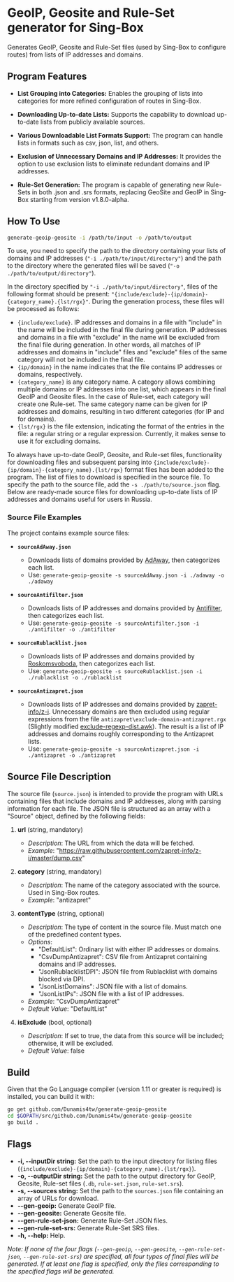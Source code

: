 # GeoIP, Geosite and Rule-Set generator for Sing-Box

Generates GeoIP, Geosite and Rule-Set files (used by Sing-Box to configure routes) from lists of IP addresses and domains.

<!--
# Генератор Geoip и Geosite для Sing-Box

Генерирует файлы GeoIP и Geosite (используются Sing-Box'ом для настройки маршрутов) из списков IP-адресов и доменов.
-->

## Program Features

- **List Grouping into Categories:** Enables the grouping of lists into categories for more refined configuration of routes in Sing-Box.

- **Downloading Up-to-date Lists:** Supports the capability to download up-to-date lists from publicly available sources.

- **Various Downloadable List Formats Support:** The program can handle lists in formats such as csv, json, list, and others.

- **Exclusion of Unnecessary Domains and IP Addresses:** It provides the option to use exclusion lists to eliminate redundant domains and IP addresses.

- **Rule-Set Generation:** The program is capable of generating new Rule-Sets in both .json and .srs formats, replacing GeoSite and GeoIP in Sing-Box starting from version v1.8.0-alpha.

<!-- 
## Возможности программы

- **Группировка списков в категории:** Позволяет объединять списки в категории для более тонкой настройки маршрутов в Sing-Box.

- **Загрузка актуальных списков:** Поддерживает возможность загружать актуальные списки из общедоступных источников.

- **Поддержка различных форматов загружаемых списков:** Программа способна обрабатывать списки в форматах csv, json, list и других.

- **Исключение ненужных доменов и IP-адресов:** Предоставляет возможность использовать списки исключений для исключения избыточных доменов и IP-адресов.

- Генерация Rule-Set: программа способна генерировать новые Rule-Set в форматах .json и .srs (пришли на замену Geosite и GeoIP в Sing-Box начиная с версии v1.8.0-альфа).
-->

## How To Use

```bash
generate-geoip-geosite -i /path/to/input -o /path/to/output
```

To use, you need to specify the path to the directory containing your lists of domains and IP addresses (`"-i ./path/to/input/directory"`) and the path to the directory where the generated files will be saved (`"-o ./path/to/output/directory"`).

In the directory specified by `"-i ./path/to/input/directory"`, files of the following format should be present: `"{include/exclude}-{ip/domain}-{category_name}.{lst/rgx}"`. During the generation process, these files will be processed as follows:

- `{include/exclude}`. IP addresses and domains in a file with "include" in the name will be included in the final file during generation. IP addresses and domains in a file with "exclude" in the name will be excluded from the final file during generation. In other words, all matches of IP addresses and domains in "include" files and "exclude" files of the same category will not be included in the final file.
- `{ip/domain}` in the name indicates that the file contains IP addresses or domains, respectively.
- `{category_name}` is any category name. A category allows combining multiple domains or IP addresses into one list, which appears in the final GeoIP and Geosite files. In the case of Rule-set, each category will create one Rule-set. The same category name can be given for IP addresses and domains, resulting in two different categories (for IP and for domains).
- `{lst/rgx}` is the file extension, indicating the format of the entries in the file: a regular string or a regular expression. Currently, it makes sense to use it for excluding domains.

<!-- 
## Как использовать

Для использования, вам нужно указать путь к каталогу, в котором хранятся ваши списки доменов и ip адресов (`-i ./path/to/input/directory`), и путь к каталогу, куда будут сохраняться генерируемые файлы (`-o ./path/to/output/directory`).
В директории по пути `./path/to/input/directory` должны лежать файлы вида `{include/exclude}-{ip/domain}-{category_name}.{lst/rgx}`, которые во время генерации будут обрабатываться следующим образом:
- IP-адреса и домены в файле с "include" в названии будут включены в итоговый файл во время генерации.
- IP-адреса и домены в файле с "exclude" в названии будут исключены из итогового файла во время генерации. То есть, все совпадения ip-адресов и доменов в "include" файлах и "exclude" файлах одной категории не будут включены в итоговый файл.
- {ip/domain} в названии означает, что файл содержит ip адреса или домены, соотвественно.
- {category_name} - любое имя категории. Категория позволяет объединить несколько доменов или ip-адресов в один список, который фигурирует в итоговых GeoIP и Geosite. В случае с Rule-set, каждая категория создаст один Rule-set. Одно и то же имя категории может быть дано для ip-адресов и для доменов, в итоге всё равно будет две разных категории (для ip и для доменов).
- {lst/rgx} - расширение файла, означает в каком виде представлены записи в файле: обычная строка или регулярное выражение. На данный момент есть смысл использовать для исключения доменов.
-->

To always have up-to-date GeoIP, Geosite, and Rule-set files, functionality for downloading files and subsequent parsing into `{include/exclude}-{ip/domain}-{category_name}.{lst/rgx}` format files has been added to the program. The list of files to download is specified in the source file. To specify the path to the source file, add the `-s ./path/to/source.json` flag. Below are ready-made source files for downloading up-to-date lists of IP addresses and domains useful for users in Russia.

<!--
Для того, чтобы всегда иметь актуальные GeoIP, Geosite и Rule-set'ы, в программу был добавлен функционал скачивания файлов и их последующего парсинга в файлы формата `{include/exclude}-{ip/domain}-{category_name}.{lst/rgx}`. Список файлов, необходимых для скачивания указываются в source-файле. Чтобы указать путь к source-файлу, добавьте флаг `-s ./path/to/source.json`. Ниже представлены уже готовые source-файлы, для скачивания актуальных списков ip-адресов и доменов, полезных для пользователей из РФ.
-->

### Source File Examples

The project contains example source files:

- **`sourceAdAway.json`**
  - Downloads lists of domains provided by [AdAway](https://4pda.to/forum/index.php?showtopic=275091&view=findpost&p=89665467), then categorizes each list.
  - Use: `generate-geoip-geosite -s sourceAdAway.json -i ./adaway -o ./adaway`

- **`sourceAntifilter.json`**
  - Downloads lists of IP addresses and domains provided by [Antifilter](https://antifilter.download/), then categorizes each list.
  - Use: `generate-geoip-geosite -s sourceAntifilter.json -i ./antifilter -o ./antifilter`

- **`sourceRublacklist.json`**
  - Downloads lists of IP addresses and domains provided by [Roskomsvoboda](https://reestr.rublacklist.net/ru/article/api/), then categorizes each list.
  - Use: `generate-geoip-geosite -s sourceRublacklist.json -i ./rublacklist -o ./rublacklist`

- **`sourceAntizapret.json`**
  - Downloads lists of IP addresses and domains provided by [zapret-info/z-i](https://github.com/zapret-info/z-i). Unnecessary domains are then excluded using regular expressions from the file `antizapret\exclude-domain-antizapret.rgx` (Slightly modified [exclude-regexp-dist.awk](https://bitbucket.org/anticensority/antizapret-pac-generator-light/src/master/config/exclude-regexp-dist.awk)). The result is a list of IP addresses and domains roughly corresponding to the Antizapret lists.
  - Use: `generate-geoip-geosite -s sourceAntizapret.json -i ./antizapret -o ./antizapret`

<!--
## Примеры конфигурации

Проект содержит примеры файлов конфигурации:

- **`sourceAdAway.json`**
  - Скачивает списки Доменов, предоставленные [AdAway](https://4pda.to/forum/index.php?showtopic=275091&view=findpost&p=89665467), разбивает каждый из списков на категории.

- **`configAntifilter.json`**
  - Скачивает списки IP-адресов и Доменов, предоставленные [Antifilter](https://antifilter.download/), разбивает каждый из списков на категории.

- **`configRublacklist.json`**
  - Скачивает списки IP-адресов и Доменов, предоставленные [Roskomsvoboda](https://reestr.rublacklist.net/ru/article/api/), разбивает каждый из списков на категории.

- **`configAntizapret.json`**
  - Скачивает списки IP-адресов и Доменов, предоставленные [zapret-info/z-i](https://github.com/zapret-info/z-i). Затем из них исключаются ненужные домены регулярными выражениями из файла `antizapret\exclude-domain-antizapret.rgx` (Немного изменённый [exclude-regexp-dist.awk](https://bitbucket.org/anticensority/antizapret-pac-generator-light/src/master/config/exclude-regexp-dist.awk)). В итоге получается список IP-адресов и Доменов, примерно соотвествующий спискам Antizapret.
-->

## Source File Description

The source file (`source.json`) is intended to provide the program with URLs containing files that include domains and IP addresses, along with parsing information for each file. The JSON file is structured as an array with a "Source" object, defined by the following fields:

1. **url** (string, mandatory)
   - *Description*: The URL from which the data will be fetched.
   - *Example*: "<https://raw.githubusercontent.com/zapret-info/z-i/master/dump.csv>"

2. **category** (string, mandatory)
   - *Description*: The name of the category associated with the source. Used in Sing-Box routes.
   - *Example*: "antizapret"

3. **contentType** (string, optional)
   - *Description*: The type of content in the source file. Must match one of the predefined content types.
   - *Options*:
     - "DefaultList": Ordinary list with either IP addresses or domains.
     - "CsvDumpAntizapret": CSV file from Antizapret containing domains and IP addresses.
     - "JsonRublacklistDPI": JSON file from Rublacklist with domains blocked via DPI.
     - "JsonListDomains": JSON file with a list of domains.
     - "JsonListIPs": JSON file with a list of IP addresses.
   - *Example*: "CsvDumpAntizapret"
   - *Default Value*: "DefaultList"

4. **isExclude** (bool, optional)
   - *Description*: If set to true, the data from this source will be included; otherwise, it will be excluded.
   - *Default Value*: false

## Build

Given that the Go Language compiler (version 1.11 or greater is required) is installed, you can build it with:

```bash
go get github.com/Dunamis4tw/generate-geoip-geosite
cd $GOPATH/src/github.com/Dunamis4tw/generate-geoip-geosite
go build .
```

## Flags

- **-i, --inputDir string:** Set the path to the input directory for listing files (`{include/exclude}-{ip/domain}-{category_name}.{lst/rgx}`).
- **-o, --outputDir string:** Set the path to the output directory for GeoIP, Geosite, Rule-set files (`.db`, `rule-set.json`, `rule-set.srs`).
- **-s, --sources string:** Set the path to the `sources.json` file containing an array of URLs for download.
- **--gen-geoip:** Generate GeoIP file.
- **--gen-geosite:** Generate Geosite file.
- **--gen-rule-set-json:** Generate Rule-Set JSON files.
- **--gen-rule-set-srs:** Generate Rule-Set SRS files.
- **-h, --help:** Help.

*Note: If none of the four flags (`--gen-geoip`, `--gen-geosite`, `--gen-rule-set-json`, `--gen-rule-set-srs`) are specified, all four types of final files will be generated. If at least one flag is specified, only the files corresponding to the specified flags will be generated.*

<!--
*Примечаение: Если ни один из четырёх флагов (`--gen-geoip`, `--gen-geosite`, `--gen-rule-set-json`, `--gen-rule-set-srs`) не указан, будут генерироваться все четыре типа финальных файла. Если указан хотя бы один флаг, то будут генерироваться только те файлы, которые были заданы соответствующими флагами.*
-->

